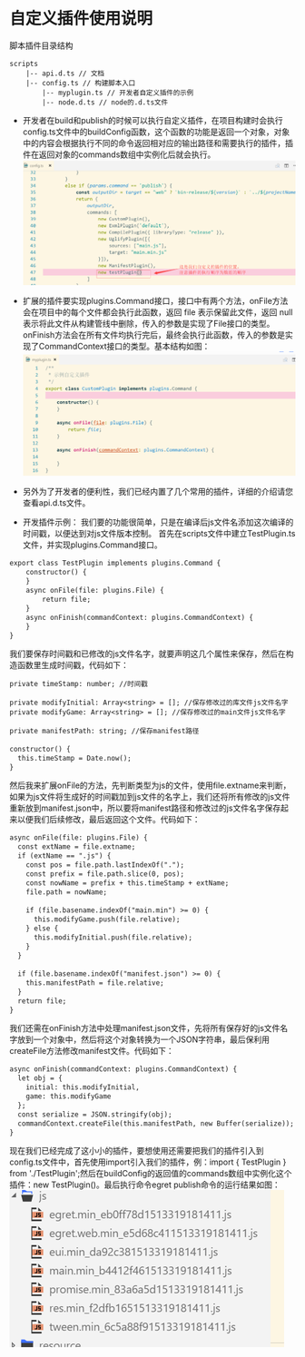 # 自定义插件使用说明

脚本插件目录结构

```
scripts
    |-- api.d.ts // 文档
    |-- config.ts // 构建脚本入口
		|-- myplugin.ts // 开发者自定义插件的示例
		|-- node.d.ts // node的.d.ts文件
```

* 开发者在build和publish的时候可以执行自定义插件，在项目构建时会执行config.ts文件中的buildConfig函数，这个函数的功能是返回一个对象，对象中的内容会根据执行不同的命令返回相对应的输出路径和需要执行的插件，插件在返回对象的commands数组中实例化后就会执行。
![image](01.jpg)

* 扩展的插件要实现plugins.Command接口，接口中有两个方法，onFile方法会在项目中的每个文件都会执行此函数，返回 file 表示保留此文件，返回 null 表示将此文件从构建管线中删除，传入的参数是实现了File接口的类型。onFinish方法会在所有文件均执行完后，最终会执行此函数，传入的参数是实现了CommandContext接口的类型。基本结构如图：
![image](02.jpg)

* 另外为了开发者的便利性，我们已经内置了几个常用的插件，详细的介绍请您查看api.d.ts文件。

* 开发插件示例：
我们要的功能很简单，只是在编译后js文件名添加这次编译的时间戳，以便达到对js文件版本控制。
首先在scripts文件中建立TestPlugin.ts文件，并实现plugins.Command接口。

```
export class TestPlugin implements plugins.Command {
    constructor() {
    }
    async onFile(file: plugins.File) {
        return file;
    }
    async onFinish(commandContext: plugins.CommandContext) {
    }
}
```

我们要保存时间戳和已修改的js文件名字，就要声明这几个属性来保存，然后在构造函数里生成时间戳，代码如下：

```
private timeStamp: number; //时间戳

private modifyInitial: Array<string> = []; //保存修改过的库文件js文件名字
private modifyGame: Array<string> = []; //保存修改过的main文件js文件名字

private manifestPath: string; //保存manifest路径

constructor() {
  this.timeStamp = Date.now();
}
```

然后我来扩展onFile的方法，先判断类型为js的文件，使用file.extname来判断，如果为js文件将生成好的时间戳加到js文件的名字上，我们还将所有修改的js文件重新放到manifest.json中，所以要将manifest路径和修改过的js文件名字保存起来以便我们后续修改，最后返回这个文件。代码如下：

```
async onFile(file: plugins.File) {
  const extName = file.extname;
  if (extName == ".js") {
    const pos = file.path.lastIndexOf(".");
    const prefix = file.path.slice(0, pos);
    const nowName = prefix + this.timeStamp + extName;
    file.path = nowName;

    if (file.basename.indexOf("main.min") >= 0) {
      this.modifyGame.push(file.relative);
    } else {
      this.modifyInitial.push(file.relative);
    }
  }

  if (file.basename.indexOf("manifest.json") >= 0) {
    this.manifestPath = file.relative;
  }
  return file;
}
```

我们还需在onFinish方法中处理manifest.json文件，先将所有保存好的js文件名字放到一个对象中，然后将这个对象转换为一个JSON字符串，最后保利用createFile方法修改manifest文件。代码如下：

```
async onFinish(commandContext: plugins.CommandContext) {
  let obj = {
    initial: this.modifyInitial,
    game: this.modifyGame
  };
  const serialize = JSON.stringify(obj);
  commandContext.createFile(this.manifestPath, new Buffer(serialize));
}
```	

现在我们已经完成了这小小的插件，要想使用还需要把我们的插件引入到config.ts文件中，首先使用import引入我们的插件，例：import { TestPlugin } from './TestPlugin';然后在buildConfig的返回值的commands数组中实例化这个插件：new TestPlugin()。最后执行命令egret publish命令的运行结果如图：
![image](03.jpg)